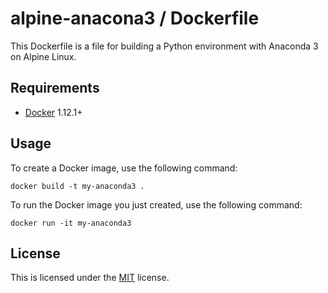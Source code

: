 # alpine-anacona3 / Dockerfile

This Dockerfile is a file for building a Python environment with Anaconda 3 on Alpine Linux.

## Requirements

* [Docker](https://www.docker.com) 1.12.1+

## Usage

To create a Docker image, use the following command:

```text
docker build -t my-anaconda3 .
```

To run the Docker image you just created, use the following command:

```text
docker run -it my-anaconda3
```

## License

This is licensed under the [MIT](https://github.com/asakaguchi/dockerfiles/blob/master/LICENSE) license.